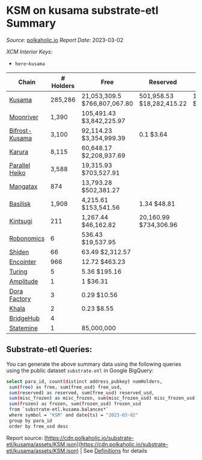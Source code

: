 # KSM on kusama substrate-etl Summary

_Source_: [polkaholic.io](https://polkaholic.io) *Report Date*: 2023-03-02


*XCM Interior Keys*:
* `here~kusama`


| Chain | # Holders | Free | Reserved | Misc Frozen | Frozen | Price | AssetID |
| ----- | --------- | ---- | -------- | ----------- | ------ | ----- | ------- |
| [Kusama](/kusama/0-kusama) | 285,286 | 21,053,309.5 $766,807,067.80 | 501,958.53 $18,282,415.22 | 12,971,558.69  $472,452,223.46 | 12,315,852.69 $448,569,992.65 | $36.42 | `{"Token":"KSM"}` |
| [Moonriver](/kusama/2023-moonriver) | 1,390 | 105,491.43 $3,842,225.97 |   |    |   | $36.42 | `{"Token":"42259045809535163221576417993425387648"}` |
| [Bifrost-Kusama](/kusama/2001-bifrost-ksm) | 3,100 | 92,114.23 $3,354,999.39 | 0.1 $3.64 |    |   | $36.42 | `{"Token":"KSM"}` |
| [Karura](/kusama/2000-karura) | 8,115 | 60,648.17 $2,208,937.69 |   |    |   | $36.42 | `{"Token":"KSM"}` |
| [Parallel Heiko](/kusama/2085-parallel-heiko) | 3,588 | 19,315.93 $703,527.91 |   |    |   | $36.42 | `{"Token":"100"}` |
| [Mangatax](/kusama/2110-mangatax) | 874 | 13,793.28 $502,381.27 |   |    |   | $36.42 | `{"Token":"4"}` |
| [Basilisk](/kusama/2090-basilisk) | 1,908 | 4,215.61 $153,541.56 | 1.34 $48.81 |    |   | $36.42 | `{"Token":"1"}` |
| [Kintsugi](/kusama/2092-kintsugi) | 211 | 1,267.44 $46,162.82 | 20,160.99 $734,306.96 |    |   | $36.42 | `{"Token":"KSM"}` |
| [Robonomics](/kusama/2048-robonomics) | 6 | 536.43 $19,537.95 |   |    |   | $36.42 | `{"Token":"4294967295"}` |
| [Shiden](/kusama/2007-shiden) | 66 | 63.49 $2,312.57 |   |    |   | $36.42 | `{"Token":"340282366920938463463374607431768211455"}` |
| [Encointer](/kusama/1001-encointer) | 966 | 12.72 $463.23 |   |    |   | $36.42 | `{"Token":"KSM"}` |
| [Turing](/kusama/2114-turing) | 5 | 5.36 $195.16 |   |    |   | $36.42 | `{"Token":"1"}` |
| [Amplitude](/kusama/2124-amplitude) | 1 | 1 $36.31 |   |    |   | $36.42 | `{"XCM":"KSM"}` |
| [Dora Factory](/kusama/2115-dorafactory) | 3 | 0.29 $10.56 |   |    |   | $36.42 | `{"Token":"KSM"}` |
| [Khala](/kusama/2004-khala) | 2 | 0.23 $8.55 |   |    |   | $36.42 | `{"Token":"0"}` |
| [BridgeHub](/kusama/1002-bridgehub) | 4 |   |   |    |   |  | `{"Token":"KSM"}` |
| [Statemine](/kusama/1000-statemine) | 1 | 85,000,000  |   |    |   |  | `{"Token":"1234"}` |

## Substrate-etl Queries:
You can generate the above summary data using the following queries using the public dataset `substrate-etl` in Google BigQuery:
```bash
select para_id, count(distinct address_pubkey) numHolders, 
 sum(free) as free, sum(free_usd) free_usd,
 sum(reserved) as reserved, sum(free_usd) reserved_usd,
 sum(misc_frozen) as misc_frozen, sum(misc_frozen_usd) misc_frozen_usd,
 sum(frozen) as frozen, sum(frozen_usd) frozen_usd
 from `substrate-etl.kusama.balances*` 
 where symbol = "KSM" and date(ts) = "2023-03-02"
 group by para_id
 order by free_usd desc
```


Report source: [https://cdn.polkaholic.io/substrate-etl/kusama/assets/KSM.json](https://cdn.polkaholic.io/substrate-etl/kusama/assets/KSM.json) | See [Definitions](/DEFINITIONS.md) for details
